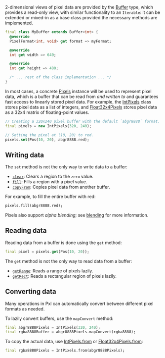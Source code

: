 2-dimensional views of pixel data are provided by the [Buffer][] type, which
provides a read-only view, with similar functionality to an `Iterable`: it can
be extended or mixed-in as a base class provided the necessary methods are
implemented.

```dart
final class MyBuffer extends Buffer<int> {
  @override
  PixelFormat<int, void> get format => myFormat;

  @override
  int get width => 640;

  @override
  int get height => 480;

  /* ... rest of the class implementation ... */
}
```

[Buffer]: ../pxl/Buffer-class.html

In most cases, a concrete [Pixels][] instance will be used to represent pixel
data, which is a buffer that can be read from _and written to_ and guarantees
fast access to linearly stored pixel data. For example, the [IntPixels][] class
stores pixel data as a list of integers, and [Float32x4Pixels][] stores pixel data
as a 32x4 matrix of floating-point values.

[Pixels]: ../pxl/Pixels-class.html
[IntPixels]: ../pxl/IntPixels-class.html
[Float32x4Pixels]: ../pxl/Float32x4Pixels-class.html

```dart
// Creating a 320x240 pixel buffer with the default `abgr8888` format.
final pixels = new IntPixels(320, 240);

// Setting the pixel at (10, 20) to red.
pixels.set(Pos(10, 20), abgr8888.red);
```

## Writing data

The `set` method is not the only way to write data to a buffer:

- [`clear`][]: Clears a region to the `zero` value.
- [`fill`][]: Fills a region with a pixel value.
- [`copyFrom`][]: Copies pixel data from another buffer.

[`clear`]: ../pxl/Pixels/clear.html
[`fill`]: ../pxl/Pixels/fill.html
[`copyFrom`]: ../pxl/Pixels/copyFrom.html

For example, to fill the entire buffer with red:

```dart
pixels.fill(abgr8888.red);
```

Pixels also support _alpha blending_; see [blending](./Blending-topic.html)
for more information.

## Reading data

Reading data from a buffer is done using the `get` method:

```dart
final pixel = pixels.get(Pos(10, 20));
```

The `get` method is not the only way to read data from a buffer:

- [`getRange`][]: Reads a range of pixels lazily.
- [`getRect`][]: Reads a rectangular region of pixels lazily.

[`getRange`]: ../pxl/Buffer/getRange.html
[`getRect`]: ../pxl/Buffer/getRect.html

## Converting data

Many operations in Pxl can automatically convert between different pixel formats
as needed.

To lazily convert buffers, use the `mapConvert` method:

```dart
final abgr8888Pixels = IntPixels(320, 240);
final rgba8888Buffer = abgr8888Pixels.mapConvert(rgba8888);
```

To copy the actual data, use [IntPixels.from][] or [Float32x4Pixels.from][]:

```dart
final rgba8888Pixels = IntPixels.from(abgr8888Pixels);
```

[IntPixels.from]: ../pxl/IntPixels/IntPixels.from.html
[Float32x4Pixels.from]: ../pxl/Float32x4Pixels/Float32x4Pixels.from.html
